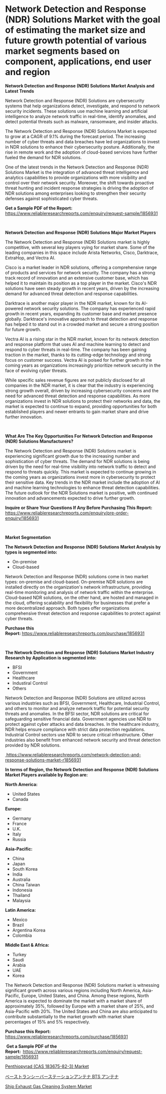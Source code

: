 <p><h1>Network Detection and Response (NDR) Solutions Market with the goal of estimating the market size and future growth potential of various market segments based on component, applications, end user and region</h1></p><p><strong>Network Detection and Response (NDR) Solutions Market Analysis and Latest Trends</strong></p>
<p><p>Network Detection and Response (NDR) Solutions are cybersecurity systems that help organizations detect, investigate, and respond to network security incidents. These solutions use machine learning and artificial intelligence to analyze network traffic in real-time, identify anomalies, and detect potential threats such as malware, ransomware, and insider attacks. </p><p>The Network Detection and Response (NDR) Solutions Market is expected to grow at a CAGR of 9.1% during the forecast period. The increasing number of cyber threats and data breaches have led organizations to invest in NDR solutions to enhance their cybersecurity posture. Additionally, the rise in remote work and the adoption of cloud-based services have further fueled the demand for NDR solutions. </p><p>One of the latest trends in the Network Detection and Response (NDR) Solutions Market is the integration of advanced threat intelligence and analytics capabilities to provide organizations with more visibility and control over their network security. Moreover, the shift towards proactive threat hunting and incident response strategies is driving the adoption of NDR solutions among enterprises looking to strengthen their security defenses against sophisticated cyber threats.</p></p>
<p><strong>Get a Sample PDF of the Report:&nbsp;</strong> <a href="https://www.reliableresearchreports.com/enquiry/request-sample/1856931">https://www.reliableresearchreports.com/enquiry/request-sample/1856931</a></p>
<p>&nbsp;</p>
<p><strong>Network Detection and Response (NDR) Solutions Major Market Players</strong></p>
<p><p>The Network Detection and Response (NDR) Solutions market is highly competitive, with several key players vying for market share. Some of the leading companies in this space include Arista Networks, Cisco, Darktrace, ExtraHop, and Vectra AI.</p><p>Cisco is a market leader in NDR solutions, offering a comprehensive range of products and services for network security. The company has a strong track record of innovation and an extensive customer base, which has helped it to maintain its position as a top player in the market. Cisco's NDR solutions have seen steady growth in recent years, driven by the increasing demand for advanced threat detection and response capabilities.</p><p>Darktrace is another major player in the NDR market, known for its AI-powered network security solutions. The company has experienced rapid growth in recent years, expanding its customer base and market presence globally. Darktrace's innovative approach to threat detection and response has helped it to stand out in a crowded market and secure a strong position for future growth.</p><p>Vectra AI is a rising star in the NDR market, known for its network detection and response platform that uses AI and machine learning to detect and respond to cyber threats in real-time. The company has been gaining traction in the market, thanks to its cutting-edge technology and strong focus on customer success. Vectra AI is poised for further growth in the coming years as organizations increasingly prioritize network security in the face of evolving cyber threats.</p><p>While specific sales revenue figures are not publicly disclosed for all companies in the NDR market, it is clear that the industry is experiencing strong growth overall, driven by increasing cybersecurity concerns and the need for advanced threat detection and response capabilities. As more organizations invest in NDR solutions to protect their networks and data, the market is expected to continue to expand, providing opportunities for both established players and newer entrants to gain market share and drive further innovation.</p></p>
<p>&nbsp;</p>
<p><strong>What Are The Key Opportunities For Network Detection and Response (NDR) Solutions Manufacturers?</strong></p>
<p><p>The Network Detection and Response (NDR) Solutions market is experiencing significant growth due to the increasing number and sophistication of cyber threats. The demand for NDR solutions is being driven by the need for real-time visibility into network traffic to detect and respond to threats quickly. This market is expected to continue growing in the coming years as organizations invest more in cybersecurity to protect their sensitive data. Key trends in the NDR market include the adoption of AI and machine learning technologies to enhance threat detection capabilities. The future outlook for the NDR Solutions market is positive, with continued innovation and advancements expected to drive further growth.</p></p>
<p><strong>Inquire or Share Your Questions If Any Before Purchasing This Report:</strong> <a href="https://www.reliableresearchreports.com/enquiry/pre-order-enquiry/1856931">https://www.reliableresearchreports.com/enquiry/pre-order-enquiry/1856931</a></p>
<p>&nbsp;</p>
<p><strong>Market Segmentation</strong></p>
<p><strong>The Network Detection and Response (NDR) Solutions Market Analysis by types is segmented into:</strong></p>
<p><ul><li>On-premise</li><li>Cloud-based</li></ul></p>
<p><p>Network Detection and Response (NDR) solutions come in two market types: on-premise and cloud-based. On-premise NDR solutions are installed directly on the organization's network infrastructure, providing real-time monitoring and analysis of network traffic within the enterprise. Cloud-based NDR solutions, on the other hand, are hosted and managed in the cloud, offering scalability and flexibility for businesses that prefer a more decentralized approach. Both types offer organizations comprehensive threat detection and response capabilities to protect against cyber threats.</p></p>
<p><strong>Purchase this Report:&nbsp;</strong><a href="https://www.reliableresearchreports.com/purchase/1856931">https://www.reliableresearchreports.com/purchase/1856931</a></p>
<p>&nbsp;</p>
<p><strong>The Network Detection and Response (NDR) Solutions Market Industry Research by Application is segmented into:</strong></p>
<p><ul><li>BFSI</li><li>Government</li><li>Healthcare</li><li>Industiral Control</li><li>Others</li></ul></p>
<p><p>Network Detection and Response (NDR) Solutions are utilized across various industries such as BFSI, Government, Healthcare, Industrial Control, and others to monitor and analyze network traffic for potential security threats and anomalies. In the BFSI sector, NDR solutions are critical for safeguarding sensitive financial data. Government agencies use NDR to protect against cyber attacks and data breaches. In the healthcare industry, NDR helps ensure compliance with strict data protection regulations. Industrial Control sectors use NDR to secure critical infrastructure. Other industries also benefit from enhanced network security and threat detection provided by NDR solutions.</p></p>
<p><a href="https://www.reliableresearchreports.com/network-detection-and-response-solutions-market-r1856931">&nbsp;https://www.reliableresearchreports.com/network-detection-and-response-solutions-market-r1856931</a></p>
<p><strong>In terms of Region, the Network Detection and Response (NDR) Solutions Market Players available by Region are:</strong></p>
<p>
    <p> <strong> North America: </strong>
        <ul>
            <li>United States</li>
            <li>Canada</li>
        </ul>
        </p> 
    <p> <strong> Europe: </strong>
        <ul>
            <li>Germany</li>
            <li>France</li>
            <li>U.K.</li>
            <li>Italy</li>
            <li>Russia</li>
        </ul>
        </p> 
    <p> <strong> Asia-Pacific: </strong>
        <ul>
            <li>China</li>
            <li>Japan</li>
            <li>South Korea</li>
            <li>India</li>
            <li>Australia</li>
            <li>China Taiwan</li>
            <li>Indonesia</li>
            <li>Thailand</li>
            <li>Malaysia</li>
        </ul>
        </p> 
    <p> <strong> Latin America: </strong>
        <ul>
            <li>Mexico</li>
            <li>Brazil</li>
            <li>Argentina Korea</li>
            <li>Colombia</li>
        </ul>
        </p> 
    <p> <strong> Middle East & Africa: </strong>
        <ul>
            <li>Turkey</li>
            <li>Saudi</li>
            <li>Arabia</li>
            <li>UAE</li>
            <li>Korea</li>
        </ul>
    </p>
    </p>
<p><p>The Network Detection and Response (NDR) Solutions market is witnessing significant growth across various regions including North America, Asia-Pacific, Europe, United States, and China. Among these regions, North America is expected to dominate the market with a market share of approximately 35%, followed by Europe with a market share of 25%, and Asia-Pacific with 20%. The United States and China are also anticipated to contribute substantially to the market growth with market share percentages of 15% and 5% respectively.</p></p>
<p><strong>Purchase this Report: </strong><a href="https://www.reliableresearchreports.com/purchase/1856931">https://www.reliableresearchreports.com/purchase/1856931</a></p>
<p>&nbsp;<strong>Get a Sample PDF of the Report:&nbsp;&nbsp;</strong><a href="https://www.reliableresearchreports.com/enquiry/request-sample/1856931">https://www.reliableresearchreports.com/enquiry/request-sample/1856931</a></p>
<p><strong></strong></p>
<p><p><a href="https://github.com/LeilaniWyman2021/Market-Research-Report-List-1/blob/main/penthiopyrad-cas-183675-82-3-market.md">Penthiopyrad (CAS 183675-82-3) Market</a></p><p><a href="https://github.com/RodHoppe07/Market-Research-Report-List-2/blob/main/1352197123536.md">ベーストランシーバーステーションアンテナ BTS アンテナ</a></p><p><a href="https://github.com/okotobwrhuteie/Market-Research-Report-List-2/blob/main/ship-exhaust-gas-cleaning-system-market.md">Ship Exhaust Gas Cleaning System Market</a></p></p>